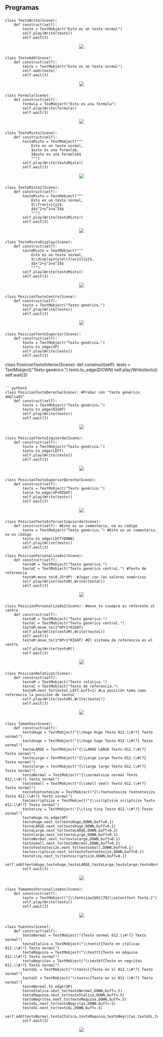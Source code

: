 # 
## Programas

### 
```python3
class TextoWrite(Scene): 
    def construct(self): 
        texto = TextMobject("Esto es un texto normal")
        self.play(Write(texto))
        self.wait(3)
```
<p align="center"><img src ="/gifs/TextoWrite.gif" /></p>

### 
```python3
class TextoAdd(Scene): 
    def construct(self): 
        texto = TextMobject("Esto es un texto normal")
        self.add(texto)
        self.wait(3)
```
<p align="center"><img src ="/.gif" /></p>

### 
```python3
class Formula(Scene): 
    def construct(self): 
        formula = TexMobject("Esto es una formula")
        self.play(Write(formula))
        self.wait(3)
```
<p align="center"><img src ="/.gif" /></p>

### 
```python3
class TextoMixto(Scene): 
    def construct(self): 
        textoMixto = TextMobject("""
        	Esto es un texto normal,
        	$esto es una formula$,
        	$$esto es una formula$$
        	""")
        self.play(Write(textoMixto))
        self.wait(3)
```
<p align="center"><img src ="/.gif" /></p>

### 
```python3
class TextoMixto2(Scene): 
    def construct(self): 
        textoMixto = TextMobject("""
        	Esto es un texto normal,
        	$\\frac{x}{y}$,
        	$$x^2+y^2=a^2$$
        	""")
        self.play(Write(textoMixto))
        self.wait(3)
```
<p align="center"><img src ="/.gif" /></p>

### 
```python3
class TextoMixtoDisplay(Scene): 
    def construct(self): 
        textoMixto = TextMobject("""
        	Esto es un texto normal,
        	$\\displaystyle\\frac{x}{y}$,
        	$$x^2+y^2=a^2$$
        	""")
        self.play(Write(textoMixto))
        self.wait(3)
```
<p align="center"><img src ="/.gif" /></p>

### 
```python3
class PosicionTextoCentro(Scene):
    def construct(self):
        texto = TextMobject("Texto genérico.")
        self.play(Write(texto))
        self.wait(3)
```
<p align="center"><img src ="/.gif" /></p>

### 
```python3
class PosicionTextoSuperior(Scene):
    def construct(self):
        texto = TextMobject("Texto genérico.")
        texto.to_edge(UP)
        self.play(Write(texto))
        self.wait(3)
```

class PosicionTextoInferior(Scene):
    def construct(self):
        texto = TextMobject("Texto genérico.")
        texto.to_edge(DOWN)
        self.play(Write(texto))
        self.wait(3)
```

```python3
class PosicionTextoDerecha(Scene): #Probar con "Texto genérico ampliado"
    def construct(self):
        texto = TextMobject("Texto genérico.")
        texto.to_edge(RIGHT)
        self.play(Write(texto))
        self.wait(3)
```
<p align="center"><img src ="/.gif" /></p>

### 
```python3
class PosicionTextoIzquierda(Scene):
    def construct(self):
        texto = TextMobject("Texto genérico.")
        texto.to_edge(LEFT)
        self.play(Write(texto))
        self.wait(3)
```
<p align="center"><img src ="/.gif" /></p>

### 
```python3
class PosicionTextoSuperiorDerecha(Scene):
    def construct(self):
        texto = TextMobject("Texto genérico.")
        texto.to_edge(UP+RIGHT)
        self.play(Write(texto))
        self.wait(3)
```
<p align="center"><img src ="/.gif" /></p>

### 
```python3
class PosicionTextoInferiorIzquierda(Scene): 
    def construct(self): #Este es un comentario, no es código
        texto = TextMobject("Texto genérico.") #Este es un comentario, no es código
        texto.to_edge(LEFT+DOWN)
        self.play(Write(texto))
        self.wait(3)
```

```python3
class PosicionPersonalizado1(Scene):
    def construct(self):
        textoM = TextMobject("Texto genérico.")
        textoC = TextMobject("Texto genérico central.") #Texto de referencia
        textoM.move_to(0.25*UP)  #Jugar con los valores numéricos
        self.play(Write(textoM),Write(textoC))
        self.wait(3)
```
<p align="center"><img src ="/.gif" /></p>

### 
```python3
class PosicionPersonalizado2(Scene): #move_to siempre es referente al centro
    def construct(self):
        textoM = TextMobject("Texto genérico.")
        textoC = TextMobject("Texto genérico central.")
        textoM.move_to(1*UP+1*RIGHT)
        self.play(Write(textoM),Write(textoC))
        self.wait(1)
        textoM.move_to(1*UP+1*RIGHT) #El sistema de referencia es el centro
        self.play(Write(textoM))
        self.wait(3)
```
<p align="center"><img src ="/.gif" /></p>

### 
```python3
class PosicionRelativa1(Scene):
    def construct(self):
        textoM = TextMobject("Texto relativo.")
        textoC = TextMobject("Texto de referencia.")
        textoM.next_to(textoC,LEFT,buff=1) #La posición toma como referencia la posición de textoC
        self.play(Write(textoM),Write(textoC))
        self.wait(3)
```
<p align="center"><img src ="/.gif" /></p>

### 
```python3
class Tamanhos(Scene):
	def construct(self):
		textoHuge = TextMobject("{\\Huge Huge Texto 012.\\#!?} Texto normal")
		textohuge = TextMobject("{\\huge huge Texto 012.\\#!?} Texto normal")
		textoLARGE = TextMobject("{\\LARGE LARGE Texto 012.\\#!?} Texto normal")
		textoLarge = TextMobject("{\\Large Large Texto 012.\\#!?} Texto normal")
		textolarge = TextMobject("{\\large large Texto 012.\\#!?} Texto normal")
		textoNormal = TextMobject("{\\normalsize normal Texto 012.\\#!?} Texto normal")
		textosmall = TextMobject("{\\small small Texto 012.\\#!?} Texto normal")
		textofootnotesize = TextMobject("{\\footnotesize footnotesize Texto 012.\\#!?} Texto normal")
		textoscriptsize = TextMobject("{\\scriptsize scriptsize Texto 012.\\#!?} Texto normal")
		textotiny = TextMobject("{\\tiny tiny Texto 012.\\#!?} Texto normal")
		textoHuge.to_edge(UP)
		textohuge.next_to(textoHuge,DOWN,buff=0.1)
		textoLARGE.next_to(textohuge,DOWN,buff=0.1)
		textoLarge.next_to(textoLARGE,DOWN,buff=0.1)
		textolarge.next_to(textoLarge,DOWN,buff=0.1)
		textoNormal.next_to(textolarge,DOWN,buff=0.1)
		textosmall.next_to(textoNormal,DOWN,buff=0.1)
		textofootnotesize.next_to(textosmall,DOWN,buff=0.1)
		textoscriptsize.next_to(textofootnotesize,DOWN,buff=0.1)
		textotiny.next_to(textoscriptsize,DOWN,buff=0.1)
		self.add(textoHuge,textohuge,textoLARGE,textoLarge,textolarge,textoNormal,textosmall,textofootnotesize,textoscriptsize,textotiny)
		self.wait(3)
```
<p align="center"><img src ="/.gif" /></p>

### 
```python3
class TamanhosPersonalizados(Scene):
	def construct(self):
		texto = TextMobject("{\\fontsize{60}{70}\\selectfont Texto.}")
		self.play(Write(texto))
		self.wait(3)
```
<p align="center"><img src ="/.gif" /></p>

### 
```python3
class Fuentes(Scene):
	def construct(self):
		textoNormal = TextMobject("{Texto normal 012.\\#!?} Texto normal")
		textoItalica = TextMobject("\\textit{Texto en itálicas 012.\\#!?} Texto normal")
		textoMaquina = TextMobject("\\texttt{Texto en máquina 012.\\#!?} Texto normal")
		textoNegritas = TextMobject("\\textbf{Texto en negritas 012.\\#!?} Texto normal")
		textoSL = TextMobject("\\textsl{Texto en sl 012.\\#!?} Texto normal")
		textoSC = TextMobject("\\textsc{Texto en sc 012.\\#!?} Texto normal")
		textoNormal.to_edge(UP)
		textoItalica.next_to(textoNormal,DOWN,buff=.5)
		textoMaquina.next_to(textoItalica,DOWN,buff=.5)
		textoNegritas.next_to(textoMaquina,DOWN,buff=.5)
		textoSL.next_to(textoNegritas,DOWN,buff=.5)
		textoSC.next_to(textoSL,DOWN,buff=.5)
		self.add(textoNormal,textoItalica,textoMaquina,textoNegritas,textoSL,textoSC)
		self.wait(3)
```
<p align="center"><img src ="/.gif" /></p>
